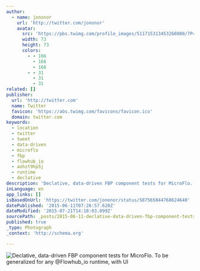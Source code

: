 ```yaml
---
author:
  - name: jononor
    url: 'http://twitter.com/jononor'
    avatar:
      src: 'https://pbs.twimg.com/profile_images/511715313453260800/7P4ui2rr_bigger.jpeg'
      width: 73
      height: 73
      colors:
        - - 166
          - 166
          - 166
        - - 31
          - 31
          - 31
related: []
publisher:
  url: 'http://twitter.com'
  name: Twitter
  favicon: 'https://abs.twimg.com/favicons/favicon.ico'
  domain: twitter.com
keywords:
  - location
  - twitter
  - tweet
  - data-driven
  - microflo
  - fbp
  - flowhub_io
  - aohzt9hp5j
  - runtime
  - declative
description: 'Declative, data-driven FBP component tests for MicroFlo. To be generalized for any @Flowhub_io runtime, with UI'
inLanguage: en
app_links: []
isBasedOnUrl: 'https://twitter.com/jononor/status/587565844768624640'
datePublished: '2015-06-11T07:26:57.620Z'
dateModified: '2015-07-21T14:18:03.099Z'
sourcePath: _posts/2015-06-11-declative-data-driven-fbp-component-tests-for-microflo-to.md
published: true
_type: Photograph
_context: 'http://schema.org'

---
```

![Declative&comma; data-driven FBP component tests for MicroFlo&period; To be generalized for any &commat;Flowhub&lowbar;io runtime&comma; with UI](https://pbs.twimg.com/media/CCd0BaOWYAE8RpI.png:large)